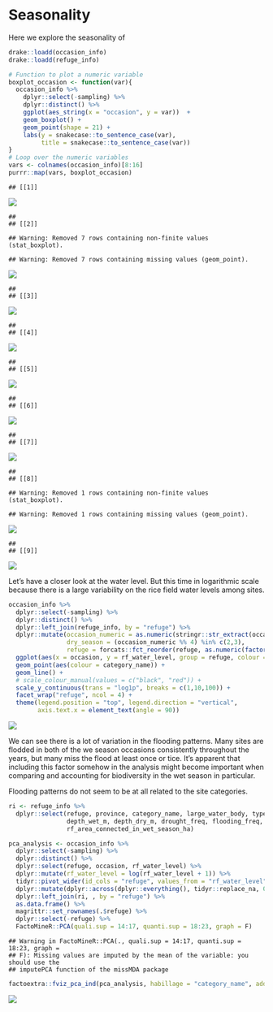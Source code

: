 Seasonality
================

Here we explore the seasonality of

``` r
drake::loadd(occasion_info)
drake::loadd(refuge_info)
```

``` r
# Function to plot a numeric variable
boxplot_occasion <- function(var){
  occasion_info %>%
    dplyr::select(-sampling) %>%
    dplyr::distinct() %>%
    ggplot(aes_string(x = "occasion", y = var))  +
    geom_boxplot() +
    geom_point(shape = 21) +
    labs(y = snakecase::to_sentence_case(var), 
         title = snakecase::to_sentence_case(var))
}
# Loop over the numeric variables
vars <- colnames(occasion_info)[8:16]
purrr::map(vars, boxplot_occasion)
```

    ## [[1]]

![](seasonality_files/figure-gfm/season-boxplots-1.png)<!-- -->

    ## 
    ## [[2]]

    ## Warning: Removed 7 rows containing non-finite values (stat_boxplot).

    ## Warning: Removed 7 rows containing missing values (geom_point).

![](seasonality_files/figure-gfm/season-boxplots-2.png)<!-- -->

    ## 
    ## [[3]]

![](seasonality_files/figure-gfm/season-boxplots-3.png)<!-- -->

    ## 
    ## [[4]]

![](seasonality_files/figure-gfm/season-boxplots-4.png)<!-- -->

    ## 
    ## [[5]]

![](seasonality_files/figure-gfm/season-boxplots-5.png)<!-- -->

    ## 
    ## [[6]]

![](seasonality_files/figure-gfm/season-boxplots-6.png)<!-- -->

    ## 
    ## [[7]]

![](seasonality_files/figure-gfm/season-boxplots-7.png)<!-- -->

    ## 
    ## [[8]]

    ## Warning: Removed 1 rows containing non-finite values (stat_boxplot).

    ## Warning: Removed 1 rows containing missing values (geom_point).

![](seasonality_files/figure-gfm/season-boxplots-8.png)<!-- -->

    ## 
    ## [[9]]

![](seasonality_files/figure-gfm/season-boxplots-9.png)<!-- -->

Let’s have a closer look at the water level. But this time in
logarithmic scale because there is a large variability on the rice field
water levels among sites.

``` r
occasion_info %>%
  dplyr::select(-sampling) %>%
  dplyr::distinct() %>%
  dplyr::left_join(refuge_info, by = "refuge") %>%
  dplyr::mutate(occasion_numeric = as.numeric(stringr::str_extract(occasion, "[0-9]+")), 
                dry_season = (occasion_numeric %% 4) %in% c(2,3), 
                refuge = forcats::fct_reorder(refuge, as.numeric(factor(category_name)))) %>%
  ggplot(aes(x = occasion, y = rf_water_level, group = refuge, colour = category_name)) +
  geom_point(aes(colour = category_name)) +
  geom_line() +
  # scale_colour_manual(values = c("black", "red")) +
  scale_y_continuous(trans = "log1p", breaks = c(1,10,100)) +
  facet_wrap("refuge", ncol = 4) +
  theme(legend.position = "top", legend.direction = "vertical", 
        axis.text.x = element_text(angle = 90))
```

![](seasonality_files/figure-gfm/water-level-1.png)<!-- -->

We can see there is a lot of variation in the flooding patterns. Many
sites are flodded in both of the we season occasions consistently
throughout the years, but many miss the flood at least once or tice.
It’s apparent that including this factor somehow in the analysis might
become important when comparing and accounting for biodiversity in the
wet season in particular.

Flooding patterns do not seem to be at all related to the site
categories.

``` r
ri <- refuge_info %>%
  dplyr::select(refuge, province, category_name, large_water_body, type_inlet_outlet, 
                depth_wet_m, depth_dry_m, drought_freq, flooding_freq, rf_area_connected_in_dry_season_ha, 
                rf_area_connected_in_wet_season_ha)

pca_analysis <- occasion_info %>%
  dplyr::select(-sampling) %>%
  dplyr::distinct() %>%
  dplyr::select(refuge, occasion, rf_water_level) %>%
  dplyr::mutate(rf_water_level = log(rf_water_level + 1)) %>%
  tidyr::pivot_wider(id_cols = "refuge", values_from = "rf_water_level", names_from = "occasion") %>% 
  dplyr::mutate(dplyr::across(dplyr::everything(), tidyr::replace_na, 0)) %>% 
  dplyr::left_join(ri, , by = "refuge") %>% 
  as.data.frame() %>%
  magrittr::set_rownames(.$refuge) %>%
  dplyr::select(-refuge) %>% 
  FactoMineR::PCA(quali.sup = 14:17, quanti.sup = 18:23, graph = F)
```

    ## Warning in FactoMineR::PCA(., quali.sup = 14:17, quanti.sup = 18:23, graph =
    ## F): Missing values are imputed by the mean of the variable: you should use the
    ## imputePCA function of the missMDA package

``` r
factoextra::fviz_pca_ind(pca_analysis, habillage = "category_name", addEllipses = T)
```

![](seasonality_files/figure-gfm/pca-water-level-1.png)<!-- -->
